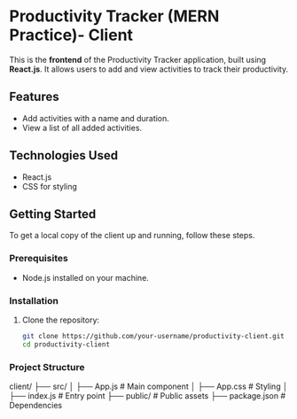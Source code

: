 # Productivity Tracker (MERN Practice)- Client

This is the **frontend** of the Productivity Tracker application, built using **React.js**. It allows users to add and view activities to track their productivity.

## Features

- Add activities with a name and duration.
- View a list of all added activities.

## Technologies Used

- React.js
- CSS for styling

## Getting Started

To get a local copy of the client up and running, follow these steps.

### Prerequisites

- Node.js installed on your machine.

### Installation

1. Clone the repository:
   ```bash
   git clone https://github.com/your-username/productivity-client.git
   cd productivity-client
   ```

### Project Structure

client/
├── src/
│ ├── App.js # Main component
│ ├── App.css # Styling
│ ├── index.js # Entry point
├── public/ # Public assets
├── package.json # Dependencies
